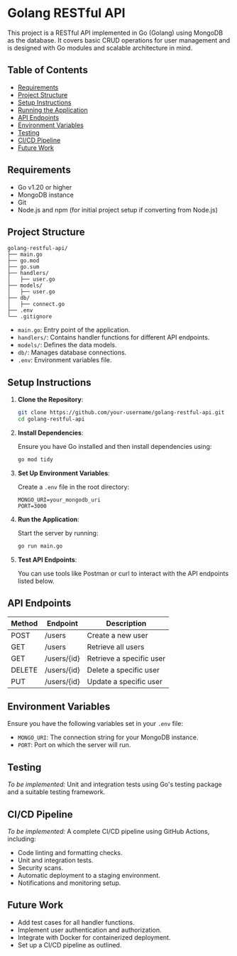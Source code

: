 
# Golang RESTful API

This project is a RESTful API implemented in Go (Golang) using MongoDB as the database. It covers basic CRUD operations for user management and is designed with Go modules and scalable architecture in mind.

## Table of Contents

- [Requirements](#requirements)
- [Project Structure](#project-structure)
- [Setup Instructions](#setup-instructions)
- [Running the Application](#running-the-application)
- [API Endpoints](#api-endpoints)
- [Environment Variables](#environment-variables)
- [Testing](#testing)
- [CI/CD Pipeline](#cicd-pipeline)
- [Future Work](#future-work)

## Requirements

- Go v1.20 or higher
- MongoDB instance
- Git
- Node.js and npm (for initial project setup if converting from Node.js)

## Project Structure

```plaintext
golang-restful-api/
├── main.go
├── go.mod
├── go.sum
├── handlers/
│   ├── user.go
├── models/
│   ├── user.go
├── db/
│   ├── connect.go
├── .env
└── .gitignore
```

- `main.go`: Entry point of the application.
- `handlers/`: Contains handler functions for different API endpoints.
- `models/`: Defines the data models.
- `db/`: Manages database connections.
- `.env`: Environment variables file.

## Setup Instructions

1. **Clone the Repository**:

   ```bash
   git clone https://github.com/your-username/golang-restful-api.git
   cd golang-restful-api
   ```

2. **Install Dependencies**:

   Ensure you have Go installed and then install dependencies using:

   ```bash
   go mod tidy
   ```

3. **Set Up Environment Variables**:

   Create a `.env` file in the root directory:

   ```plaintext
   MONGO_URI=your_mongodb_uri
   PORT=3000
   ```

4. **Run the Application**:

   Start the server by running:

   ```bash
   go run main.go
   ```

5. **Test API Endpoints**:

   You can use tools like Postman or curl to interact with the API endpoints listed below.

## API Endpoints

| Method | Endpoint        | Description               |
|--------|-----------------|---------------------------|
| POST   | /users          | Create a new user         |
| GET    | /users          | Retrieve all users        |
| GET    | /users/{id}     | Retrieve a specific user  |
| DELETE | /users/{id}     | Delete a specific user    |
| PUT    | /users/{id}     | Update a specific user    |

## Environment Variables

Ensure you have the following variables set in your `.env` file:

- `MONGO_URI`: The connection string for your MongoDB instance.
- `PORT`: Port on which the server will run.

## Testing

*To be implemented:* Unit and integration tests using Go's testing package and a suitable testing framework.

## CI/CD Pipeline

*To be implemented:* A complete CI/CD pipeline using GitHub Actions, including:

- Code linting and formatting checks.
- Unit and integration tests.
- Security scans.
- Automatic deployment to a staging environment.
- Notifications and monitoring setup.

## Future Work

- Add test cases for all handler functions.
- Implement user authentication and authorization.
- Integrate with Docker for containerized deployment.
- Set up a CI/CD pipeline as outlined.
